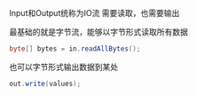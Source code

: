 Input和Output统称为IO流
需要读取，也需要输出

最基础的就是字节流，能够以字节形式读取所有数据
```java
byte[] bytes = in.readAllBytes();
```
也可以字节形式输出数据到某处
```java
out.write(values);
```
